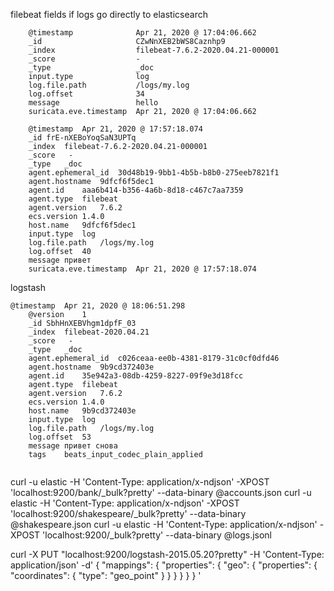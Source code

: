 
filebeat fields if logs go directly to elasticsearch
```
    @timestamp	            Apr 21, 2020 @ 17:04:06.662
	_id	                    CZwNnXEB2bWS8Caznhp9
	_index	                filebeat-7.6.2-2020.04.21-000001
	_score	                - 
	_type	                _doc
	input.type	            log
	log.file.path	        /logs/my.log
	log.offset	            34
	message	                hello
	suricata.eve.timestamp	Apr 21, 2020 @ 17:04:06.662
```


```
    @timestamp	Apr 21, 2020 @ 17:57:18.074
	_id	frE-nXEBoYoqSaN3UPTq
	_index	filebeat-7.6.2-2020.04.21-000001
	_score	 - 
	_type	_doc
	agent.ephemeral_id	30d48b19-9bb1-4b5b-b8b0-275eeb7821f1
	agent.hostname	9dfcf6f5dec1
	agent.id	aaa6b414-b356-4a6b-8d18-c467c7aa7359
	agent.type	filebeat
	agent.version	7.6.2
	ecs.version	1.4.0
	host.name	9dfcf6f5dec1
	input.type	log
	log.file.path	/logs/my.log
	log.offset	40
	message	привет
	suricata.eve.timestamp	Apr 21, 2020 @ 17:57:18.074

```
logstash
```
@timestamp	Apr 21, 2020 @ 18:06:51.298
	@version	1
	_id	SbhHnXEBVhgm1dpfF_03
	_index	filebeat-2020.04.21
	_score	 - 
	_type	_doc
	agent.ephemeral_id	c026ceaa-ee0b-4381-8179-31c0cf0dfd46
	agent.hostname	9b9cd372403e
	agent.id	35e942a3-08db-4259-8227-09f9e3d18fcc
	agent.type	filebeat
	agent.version	7.6.2
	ecs.version	1.4.0
	host.name	9b9cd372403e
	input.type	log
	log.file.path	/logs/my.log
	log.offset	53
	message	привет снова
	tags	beats_input_codec_plain_applied


```


curl -u elastic -H 'Content-Type: application/x-ndjson' -XPOST 'localhost:9200/bank/_bulk?pretty' --data-binary @accounts.json
curl -u elastic -H 'Content-Type: application/x-ndjson' -XPOST 'localhost:9200/shakespeare/_bulk?pretty' --data-binary @shakespeare.json
curl -u elastic -H 'Content-Type: application/x-ndjson' -XPOST 'localhost:9200/_bulk?pretty' --data-binary @logs.jsonl



curl -X PUT "localhost:9200/logstash-2015.05.20?pretty" -H 'Content-Type: application/json' -d'
{
  "mappings": {
    "properties": {
      "geo": {
        "properties": {
          "coordinates": {
            "type": "geo_point"
          }
        }
      }
    }
  }
}
'
